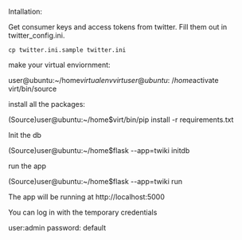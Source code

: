 Intallation:

Get consumer keys and access tokens from twitter.
Fill them out in twitter_config.ini.
    
    cp twitter.ini.sample twitter.ini

make your virtual enviornment:

user@ubuntu:~/home$virtualenv virt
user@ubuntu:~/home$activate virt/bin/source

install all the packages:

(Source)user@ubuntu:~/home$virt/bin/pip install -r requirements.txt

Init the db

(Source)user@ubuntu:~/home$flask --app=twiki initdb

run the app

(Source)user@ubuntu:~/home$flask --app=twiki run

The app will be running at http://localhost:5000

You can log in with the temporary credentials

user:admin password: default
